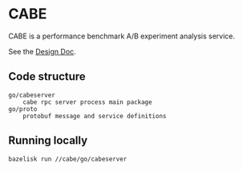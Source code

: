 # CABE

CABE is a performance benchmark A/B experiment analysis service.

See the [Design Doc](http://go/cabe-rpc).

## Code structure

    go/cabeserver
        cabe rpc server process main package
    go/proto
        protobuf message and service definitions

## Running locally

```
bazelisk run //cabe/go/cabeserver
```